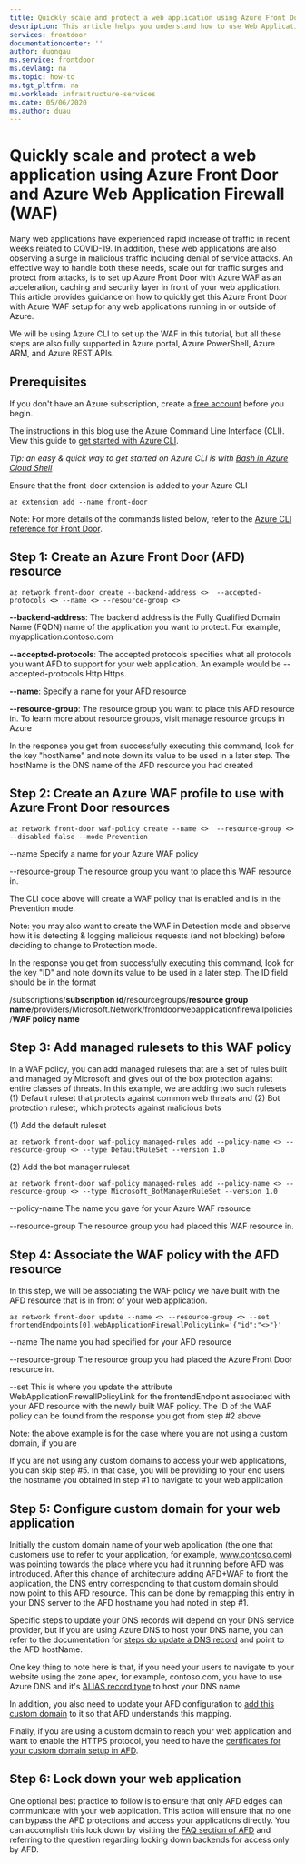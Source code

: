 ```yaml
---
title: Quickly scale and protect a web application using Azure Front Door and Azure Web Application Firewall (WAF) | Microsoft Docs
description: This article helps you understand how to use Web Application Firewall with your Azure Front Door Service
services: frontdoor
documentationcenter: ''
author: duongau
ms.service: frontdoor
ms.devlang: na
ms.topic: how-to
ms.tgt_pltfrm: na
ms.workload: infrastructure-services
ms.date: 05/06/2020
ms.author: duau
---
```


# Quickly scale and protect a web application using Azure Front Door and Azure Web Application Firewall (WAF)

Many web applications have experienced rapid increase of traffic in recent weeks related to COVID-19. In addition, these web applications are also observing a surge in malicious traffic including denial of service attacks. An effective way to handle both these needs, scale out for traffic surges and protect from attacks, is to set up Azure Front Door with Azure WAF as an acceleration, caching and security layer in front of your web application. This article provides guidance on how to quickly get this Azure Front Door with Azure WAF setup for any web applications running in or outside of Azure. 

We will be using Azure CLI to set up the WAF in this tutorial, but all these steps are also fully supported in Azure portal, Azure PowerShell, Azure ARM, and Azure REST APIs. 

## Prerequisites

If you don't have an Azure subscription, create a [free account](https://azure.microsoft.com/free/?WT.mc_id=A261C142F) before you begin. 

The instructions in this blog use the Azure Command Line Interface (CLI). View this guide to [get started with Azure CLI](https://docs.microsoft.com/cli/azure/get-started-with-azure-cli?view=azure-cli-latest).

*Tip: an easy & quick way to get started on Azure CLI is with [Bash in Azure Cloud Shell](https://docs.microsoft.com/azure/cloud-shell/quickstart)*

Ensure that the front-door extension is added to your Azure CLI

```azurecli-interactive 
az extension add --name front-door
```

Note: For more details of the commands listed below, refer to the [Azure CLI reference for Front Door](https://docs.microsoft.com/cli/azure/ext/front-door/?view=azure-cli-latest).

## Step 1: Create an Azure Front Door (AFD) resource


```azurecli-interactive 
az network front-door create --backend-address <>  --accepted-protocols <> --name <> --resource-group <>
```

**--backend-address**: The backend address is the Fully Qualified Domain Name (FQDN) name of the application you want to protect. For example, myapplication.contoso.com

**--accepted-protocols**: The accepted protocols specifies what all protocols you want AFD to support for your web application. An example would be --accepted-protocols Http Https.

**--name**: Specify a name for your AFD resource

**--resource-group**: The resource group you want to place this AFD resource in.  To learn more about resource groups, visit manage resource groups in Azure

In the response you get from successfully executing this command, look for the key "hostName" and note down its value to be used in a later step. The hostName is the DNS name of the AFD resource you had created

## Step 2: Create an Azure WAF profile to use with Azure Front Door resources

```azurecli-interactive 
az network front-door waf-policy create --name <>  --resource-group <>  --disabled false --mode Prevention
```

--name Specify a name for your Azure WAF policy

--resource-group The resource group you want to place this WAF resource in. 

The CLI code above will create a WAF policy that is enabled and is in the Prevention mode. 

Note: you may also want to create the WAF in Detection mode and observe how it is detecting & logging malicious requests (and not blocking) before deciding to change to Protection mode.

In the response you get from successfully executing this command, look for the key "ID" and note down its value to be used in a later step. The ID field should be in the format

/subscriptions/**subscription id**/resourcegroups/**resource group name**/providers/Microsoft.Network/frontdoorwebapplicationfirewallpolicies/**WAF policy name**

## Step 3: Add managed rulesets to this WAF policy

In a WAF policy, you can add managed rulesets that are a set of rules built and managed by Microsoft and gives out of the box protection against entire classes of threats. In this example, we are adding two such rulesets (1) Default ruleset that protects against common web threats and (2) Bot protection ruleset, which protects against malicious bots

(1) Add the default ruleset

```azurecli-interactive 
az network front-door waf-policy managed-rules add --policy-name <> --resource-group <> --type DefaultRuleSet --version 1.0
```

(2) Add the bot manager ruleset

```azurecli-interactive 
az network front-door waf-policy managed-rules add --policy-name <> --resource-group <> --type Microsoft_BotManagerRuleSet --version 1.0
```

--policy-name The name you gave for your Azure WAF resource

--resource-group The resource group you had placed this WAF resource in.

## Step 4: Associate the WAF policy with the AFD resource

In this step, we will be associating the WAF policy we have built with the AFD resource that is in front of your web application.

```azurecli-interactive 
az network front-door update --name <> --resource-group <> --set frontendEndpoints[0].webApplicationFirewallPolicyLink='{"id":"<>"}'
```

--name The name you had specified for your AFD resource

--resource-group The resource group you had placed the Azure Front Door resource in.

--set This is where you update the attribute WebApplicationFirewallPolicyLink for the frontendEndpoint associated with your AFD resource with the newly built WAF policy. The ID of the WAF policy can be found from the response you got from step #2 above

Note: the above example is for the case where you are not using a custom domain, if you are

If you are not using any custom domains to access your web applications, you can skip step #5. In that case, you will be providing to your end users the hostname you obtained in step #1 to navigate to your web application

## Step 5: Configure custom domain for your web application

Initially the custom domain name of your web application (the one that customers use to refer to your application, for example, www.contoso.com) was pointing towards the place where you had it running before AFD was introduced. After this change of architecture adding AFD+WAF to front the application, the DNS entry corresponding to that custom domain should now point to this AFD resource. This can be done by remapping this entry in your DNS server to the AFD hostname you had noted in step #1.

Specific steps to update your DNS records will depend on your DNS service provider, but if you are using Azure DNS to host your DNS name, you can refer to the documentation for [steps do update a DNS record](https://docs.microsoft.com/azure/dns/dns-operations-recordsets-cli) and point to the AFD hostName. 

One key thing to note here is that, if you need your users to navigate to your website using the zone apex, for example, contoso.com, you have to use Azure DNS and it's [ALIAS record type](https://docs.microsoft.com/azure/dns/dns-alias) to host your DNS name. 

In addition, you also need to update your AFD configuration to [add this custom domain](https://docs.microsoft.com/azure/frontdoor/front-door-custom-domain) to it so that AFD understands this mapping.

Finally, if you are using a custom domain to reach your web application and want to enable the HTTPS protocol, you need to have the [certificates for your custom domain setup in AFD](https://docs.microsoft.com/azure/frontdoor/front-door-custom-domain-https). 

## Step 6: Lock down your web application

One optional best practice to follow is to ensure that only AFD edges can communicate with your web application. This action will ensure that no one can bypass the AFD protections and access your applications directly. You can accomplish this lock down by visiting the [FAQ section of AFD](https://docs.microsoft.com/azure/frontdoor/front-door-faq) and referring to the question regarding locking down backends for access only by AFD.
